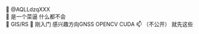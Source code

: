   👋 @AQLLdzqXXX   
  👀 是一个菜逼 什么都不会              
  🌱 GIS/RS
  💞️ 刚入门 感兴趣方向GNSS OPENCV CUDA 
  📫 （不公开）
     就先这些
     
<!---
AQLLdzqXXX/AQLLdzqXXX is a ✨ special ✨ repository because its `README.md` (this file) appears on your GitHub profile.
You can click the Preview link to take a look at your changes.
--->                                                                            
